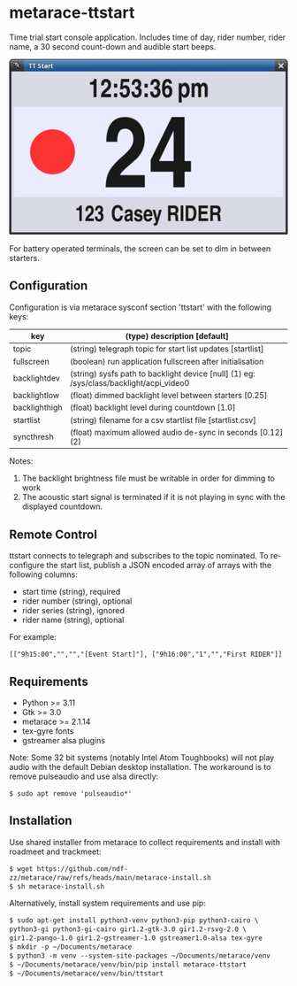 # metarace-ttstart

Time trial start console application. Includes time of day,
rider number, rider name, a 30 second count-down and audible
start beeps.

![ttstart screenshot](screenshot.png "ttstart")

For battery operated terminals, the screen can be set to dim
in between starters.

## Configuration

Configuration is via metarace sysconf section 'ttstart' with the
following keys:

key           | (type) description [default]
---           | ---
topic         | (string) telegraph topic for start list updates [startlist]
fullscreen    | (boolean) run application fullscreen after initialisation
backlightdev  | (string) sysfs path to backlight device [null] (1) eg: /sys/class/backlight/acpi_video0
backlightlow  | (float) dimmed backlight level between starters [0.25]
backlighthigh | (float) backlight level during countdown [1.0]
startlist     | (string) filename for a csv startlist file [startlist.csv]
syncthresh    | (float) maximum allowed audio de-sync in seconds [0.12] (2)

Notes:

   1.  The backlight brightness file must be writable in order
       for dimming to work
   2.  The acoustic start signal is terminated if it is not playing
       in sync with the displayed countdown.

## Remote Control

ttstart connects to telegraph and subscribes to the topic nominated.
To re-configure the start list, publish a JSON encoded array of arrays
with the following columns:

   - start time (string), required
   - rider number (string), optional
   - rider series (string), ignored
   - rider name (string), optional

For example:

	[["9h15:00","","","[Event Start]"], ["9h16:00","1","","First RIDER"]]


## Requirements

   - Python >= 3.11
   - Gtk >= 3.0
   - metarace >= 2.1.14
   - tex-gyre fonts
   - gstreamer alsa plugins

Note: Some 32 bit systems (notably Intel Atom Toughbooks) will not
play audio with the default Debian desktop installation.
The workaround is to remove pulseaudio and use alsa directly:

	$ sudo apt remove 'pulseaudio*'

## Installation

Use shared installer from metarace to collect requirements
and install with roadmeet and trackmeet:

	$ wget https://github.com/ndf-zz/metarace/raw/refs/heads/main/metarace-install.sh
	$ sh metarace-install.sh

Alternatively, install system requirements and use pip:

	$ sudo apt-get install python3-venv python3-pip python3-cairo \
	python3-gi python3-gi-cairo gir1.2-gtk-3.0 gir1.2-rsvg-2.0 \
	gir1.2-pango-1.0 gir1.2-gstreamer-1.0 gstreamer1.0-alsa tex-gyre
	$ mkdir -p ~/Documents/metarace
	$ python3 -m venv --system-site-packages ~/Documents/metarace/venv
	$ ~/Documents/metarace/venv/bin/pip install metarace-ttstart
	$ ~/Documents/metarace/venv/bin/ttstart
